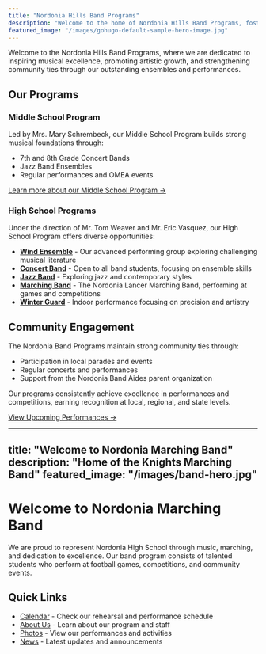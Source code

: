 ```yaml
---
title: "Nordonia Hills Band Programs"
description: "Welcome to the home of Nordonia Hills Band Programs, fostering musical excellence and community engagement"
featured_image: "/images/gohugo-default-sample-hero-image.jpg"
---
```


Welcome to the Nordonia Hills Band Programs, where we are dedicated to inspiring musical excellence, promoting artistic growth, and strengthening community ties through our outstanding ensembles and performances.

## Our Programs

### Middle School Program
Led by Mrs. Mary Schrembeck, our Middle School Program builds strong musical foundations through:
- 7th and 8th Grade Concert Bands
- Jazz Band Ensembles
- Regular performances and OMEA events

[Learn more about our Middle School Program →](/programs/middle-school)

### High School Programs
Under the direction of Mr. Tom Weaver and Mr. Eric Vasquez, our High School Program offers diverse opportunities:

- **[Wind Ensemble](/programs/wind-ensemble)** - Our advanced performing group exploring challenging musical literature
- **[Concert Band](/programs/concert-band)** - Open to all band students, focusing on ensemble skills
- **[Jazz Band](/programs/jazz-band)** - Exploring jazz and contemporary styles
- **[Marching Band](/programs/marching-band)** - The Nordonia Lancer Marching Band, performing at games and competitions
- **[Winter Guard](/programs/winter-guard)** - Indoor performance focusing on precision and artistry

## Community Engagement

The Nordonia Band Programs maintain strong community ties through:
- Participation in local parades and events
- Regular concerts and performances
- Support from the Nordonia Band Aides parent organization

Our programs consistently achieve excellence in performances and competitions, earning recognition at local, regional, and state levels.

[View Upcoming Performances →](/calendar)

---
title: "Welcome to Nordonia Marching Band"
description: "Home of the Knights Marching Band"
featured_image: "/images/band-hero.jpg"
---

# Welcome to Nordonia Marching Band

We are proud to represent Nordonia High School through music, marching, and dedication to excellence. Our band program consists of talented students who perform at football games, competitions, and community events.

## Quick Links

* [Calendar](/calendar) - Check our rehearsal and performance schedule
* [About Us](/about) - Learn about our program and staff
* [Photos](/photos) - View our performances and activities
* [News](/posts) - Latest updates and announcements
